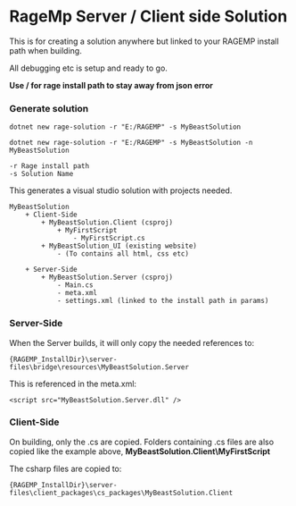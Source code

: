 # RageMp Server / Client side Solution

This is for creating a solution anywhere but linked to your RAGEMP install path when building.

All debugging etc is setup and ready to go.

**Use / for rage install path to stay away from json error**

### Generate solution
	
	dotnet new rage-solution -r "E:/RAGEMP" -s MyBeastSolution

	dotnet new rage-solution -r "E:/RAGEMP" -s MyBeastSolution -n MyBeastSolution

	-r Rage install path
	-s Solution Name

This generates a visual studio solution with projects needed.

	MyBeastSolution
		+ Client-Side
			+ MyBeastSolution.Client (csproj)
				+ MyFirstScript
					- MyFirstScript.cs
			+ MyBeastSolution_UI (existing website)
				- (To contains all html, css etc)
				
		+ Server-Side
			+ MyBeastSolution.Server (csproj)
				- Main.cs
				- meta.xml
				- settings.xml (linked to the install path in params)


### Server-Side
When the Server builds, it will only copy the needed references to:

	{RAGEMP_InstallDir}\server-files\bridge\resources\MyBeastSolution.Server

This is referenced in the meta.xml:

	<script src="MyBeastSolution.Server.dll" /> 

### Client-Side

On building, only the .cs are copied. Folders containing .cs files are also copied like the example above, **MyBeastSolution.Client\MyFirstScript**

The csharp files are copied to:

	{RAGEMP_InstallDir}\server-files\client_packages\cs_packages\MyBeastSolution.Client